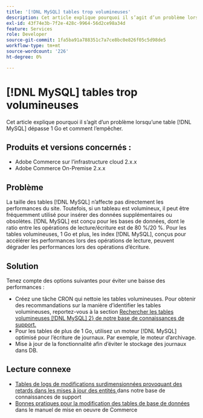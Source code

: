 ```yaml
---
title: '[!DNL MySQL] tables trop volumineuses'
description: Cet article explique pourquoi il s’agit d’un problème lorsqu’une table [!DNL MySQL] dépasse 1 Go et comment l’empêcher.
exl-id: 43f74e3b-7f2e-428c-9964-56d2ce98a34d
feature: Services
role: Developer
source-git-commit: 1fa5ba91a788351c7a7ce8bc0e826f05c5d98de5
workflow-type: tm+mt
source-wordcount: '226'
ht-degree: 0%

---
```


# [!DNL MySQL] tables trop volumineuses

Cet article explique pourquoi il s’agit d’un problème lorsqu’une table [!DNL MySQL] dépasse 1 Go et comment l’empêcher.

## Produits et versions concernés :

* Adobe Commerce sur l’infrastructure cloud 2.x.x
* Adobe Commerce On-Premise 2.x.x

## Problème

La taille des tables [!DNL MySQL] n’affecte pas directement les performances du site. Toutefois, si un tableau est volumineux, il peut être fréquemment utilisé pour insérer des données supplémentaires ou obsolètes. [!DNL MySQL] est conçu pour les bases de données, dont le ratio entre les opérations de lecture/écriture est de 80 %/20 %.  Pour les tables volumineuses, 1 Go et plus, les index [!DNL MySQL], conçus pour accélérer les performances lors des opérations de lecture, peuvent dégrader les performances lors des opérations d’écriture.

## Solution

Tenez compte des options suivantes pour éviter une baisse des performances :

* Créez une tâche CRON qui nettoie les tables volumineuses. Pour obtenir des recommandations sur la manière d’identifier les tables volumineuses, reportez-vous à la section [Rechercher les tables volumineuses [!DNL MySQL] 2&rbrace; de notre base de connaissances de support.](/help/how-to/general/find-large-mysql-tables.md)
* Pour les tables de plus de 1 Go, utilisez un moteur [!DNL MySQL] optimisé pour l’écriture de journaux. Par exemple, le moteur d’archivage.
* Mise à jour de la fonctionnalité afin d’éviter le stockage des journaux dans DB.

## Lecture connexe

* [ Tables de logs de modifications surdimensionnées provoquant des retards dans les mises à jour des entités ](https://experienceleague.adobe.com/fr/docs/commerce-knowledge-base/kb/troubleshooting/database/changes-in-the-database-are-not-reflected-on-the-storefront) dans notre base de connaissances de support
* [ Bonnes pratiques pour la modification des tables de base de données](https://experienceleague.adobe.com/fr/docs/commerce-operations/implementation-playbook/best-practices/development/modifying-core-and-third-party-tables#why-adobe-recommends-avoiding-modifications) dans le manuel de mise en oeuvre de Commerce
